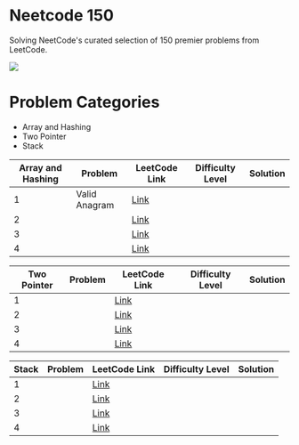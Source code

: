 # Neetcode 150

Solving NeetCode's curated selection of 150 premier problems from LeetCode.

![](https://mrsohan.netlify.app/static/media/work11.437abf0f45a36a5487d1.png)


# Problem Categories

- Array and Hashing
- Two Pointer
- Stack


| Array and Hashing | Problem                                          | LeetCode Link                                                                           | Difficulty Level | Solution |
| ----- | ------------------------------------------------ | --------------------------------------------------------------------------------------- | ---------------- | -------- |
| 1     | 	Valid Anagram  | [Link]()                              |              |          |
| 2     |                   | [Link]()      |              |          |
| 3     |                                    | [Link]()            |            |          |
| 4     |                          | [Link]()         |            |          |




| Two Pointer | Problem                                          | LeetCode Link                                                                           | Difficulty Level | Solution |
| ----- | ------------------------------------------------ | --------------------------------------------------------------------------------------- | ---------------- | -------- |
| 1     | 	   | [Link]()                              |              |          |
| 2     |                   | [Link]()      |              |          |
| 3     |                                    | [Link]()            |            |          |
| 4     |                          | [Link]()         |            |          |



| Stack | Problem                                          | LeetCode Link                                                                           | Difficulty Level | Solution |
| ----- | ------------------------------------------------ | --------------------------------------------------------------------------------------- | ---------------- | -------- |
| 1     | 	  | [Link]()                              |              |          |
| 2     |                   | [Link]()      |              |          |
| 3     |                                    | [Link]()            |            |          |
| 4     |                          | [Link]()         |            |          |
